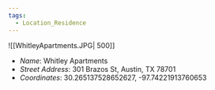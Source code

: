 ```yaml
---
tags:
  - Location_Residence
---
```



![[WhitleyApartments.JPG| 500]]

 
- *Name*: Whitley Apartments
- *Street Address*: 301 Brazos St, Austin, TX 78701
- *Coordinates*: 30.265137528652627, -97.74221913760653
